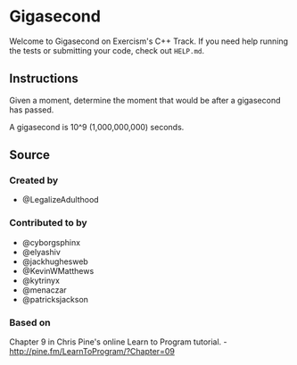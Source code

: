 # Gigasecond

Welcome to Gigasecond on Exercism's C++ Track.
If you need help running the tests or submitting your code, check out `HELP.md`.

## Instructions

Given a moment, determine the moment that would be after a gigasecond
has passed.

A gigasecond is 10^9 (1,000,000,000) seconds.

## Source

### Created by

- @LegalizeAdulthood

### Contributed to by

- @cyborgsphinx
- @elyashiv
- @jackhughesweb
- @KevinWMatthews
- @kytrinyx
- @menaczar
- @patricksjackson

### Based on

Chapter 9 in Chris Pine's online Learn to Program tutorial. - http://pine.fm/LearnToProgram/?Chapter=09
